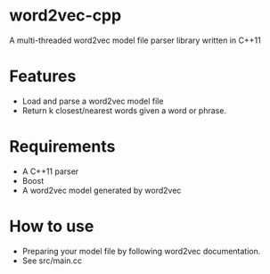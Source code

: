word2vec-cpp
============

A multi-threaded word2vec model file parser library written in C++11

Features
========

 - Load and parse a word2vec model file
 - Return k closest/nearest words given a word or phrase.

Requirements
============

 - A C++11 parser
 - Boost
 - A word2vec model generated by word2vec
 
How to use
==========

 - Preparing your model file by following word2vec documentation.
 - See src/main.cc
